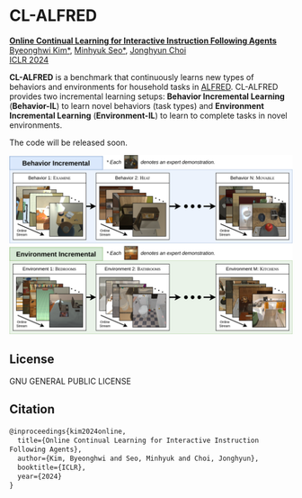 # CL-ALFRED
<a href="https://bhkim94.github.io/projects/CL-ALFRED/"> <b> Online Continual Learning for Interactive Instruction Following Agents </b> </a>
<br>
<a href="https://bhkim94.github.io/">Byeonghwi Kim*</a>,
<a href="">Minhyuk Seo*</a>,
<a href="http://ppolon.github.io/"> Jonghyun Choi </a>
<br>
<a href="https://iclr.cc/"> ICLR 2024 </a>


**CL-ALFRED** is a benchmark that continuously learns new types of behaviors and environments for household tasks in <a href="https://github.com/askforalfred/alfred/tree/master/models">ALFRED</a>.
CL-ALFRED provides two incremental learning setups: **Behavior Incremental Learning** (**Behavior-IL**) to learn novel behaviors (task types) and **Environment Incremental Learning** (**Environment-IL**) to learn to complete tasks in novel environments.

The code will be released soon.

<img src="cl-alfred.png" alt="CL-ALFRED">

## License
GNU GENERAL PUBLIC LICENSE


## Citation
```
@inproceedings{kim2024online,
  title={Online Continual Learning for Interactive Instruction Following Agents},
  author={Kim, Byeonghwi and Seo, Minhyuk and Choi, Jonghyun},
  booktitle={ICLR},
  year={2024}
}
```

